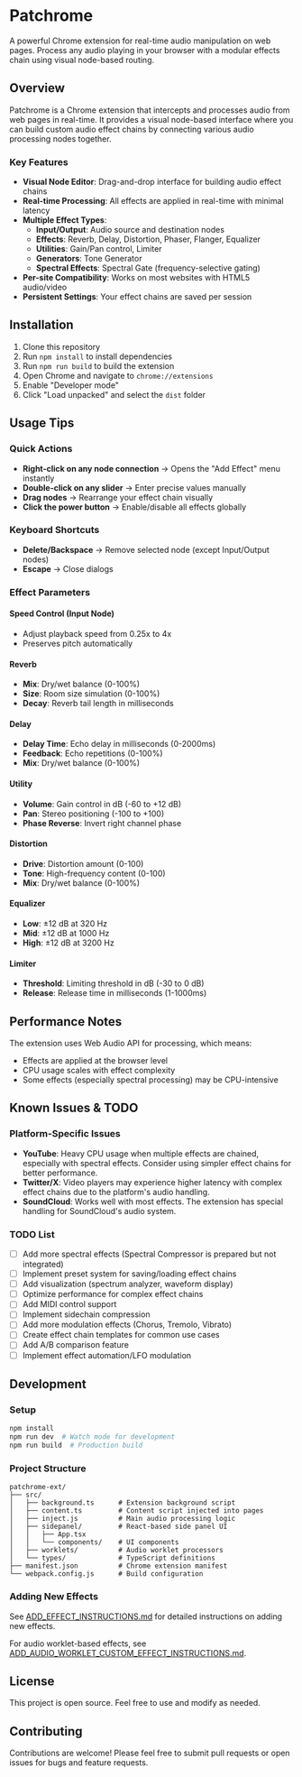 # Patchrome

A powerful Chrome extension for real-time audio manipulation on web pages. Process any audio playing in your browser with a modular effects chain using visual node-based routing.

## Overview

Patchrome is a Chrome extension that intercepts and processes audio from web pages in real-time. It provides a visual node-based interface where you can build custom audio effect chains by connecting various audio processing nodes together.

### Key Features

- **Visual Node Editor**: Drag-and-drop interface for building audio effect chains
- **Real-time Processing**: All effects are applied in real-time with minimal latency
- **Multiple Effect Types**: 
  - **Input/Output**: Audio source and destination nodes
  - **Effects**: Reverb, Delay, Distortion, Phaser, Flanger, Equalizer
  - **Utilities**: Gain/Pan control, Limiter
  - **Generators**: Tone Generator
  - **Spectral Effects**: Spectral Gate (frequency-selective gating)
- **Per-site Compatibility**: Works on most websites with HTML5 audio/video
- **Persistent Settings**: Your effect chains are saved per session

## Installation

1. Clone this repository
2. Run `npm install` to install dependencies
3. Run `npm run build` to build the extension
4. Open Chrome and navigate to `chrome://extensions`
5. Enable "Developer mode"
6. Click "Load unpacked" and select the `dist` folder

## Usage Tips

### Quick Actions

- **Right-click on any node connection** → Opens the "Add Effect" menu instantly
- **Double-click on any slider** → Enter precise values manually
- **Drag nodes** → Rearrange your effect chain visually
- **Click the power button** → Enable/disable all effects globally

### Keyboard Shortcuts

- **Delete/Backspace** → Remove selected node (except Input/Output nodes)
- **Escape** → Close dialogs

### Effect Parameters

#### Speed Control (Input Node)
- Adjust playback speed from 0.25x to 4x
- Preserves pitch automatically

#### Reverb
- **Mix**: Dry/wet balance (0-100%)
- **Size**: Room size simulation (0-100%)
- **Decay**: Reverb tail length in milliseconds

#### Delay
- **Delay Time**: Echo delay in milliseconds (0-2000ms)
- **Feedback**: Echo repetitions (0-100%)
- **Mix**: Dry/wet balance (0-100%)

#### Utility
- **Volume**: Gain control in dB (-60 to +12 dB)
- **Pan**: Stereo positioning (-100 to +100)
- **Phase Reverse**: Invert right channel phase

#### Distortion
- **Drive**: Distortion amount (0-100)
- **Tone**: High-frequency content (0-100)
- **Mix**: Dry/wet balance (0-100%)

#### Equalizer
- **Low**: ±12 dB at 320 Hz
- **Mid**: ±12 dB at 1000 Hz  
- **High**: ±12 dB at 3200 Hz

#### Limiter
- **Threshold**: Limiting threshold in dB (-30 to 0 dB)
- **Release**: Release time in milliseconds (1-1000ms)

## Performance Notes

The extension uses Web Audio API for processing, which means:
- Effects are applied at the browser level
- CPU usage scales with effect complexity
- Some effects (especially spectral processing) may be CPU-intensive

## Known Issues & TODO

### Platform-Specific Issues

- **YouTube**: Heavy CPU usage when multiple effects are chained, especially with spectral effects. Consider using simpler effect chains for better performance.
- **Twitter/X**: Video players may experience higher latency with complex effect chains due to the platform's audio handling.
- **SoundCloud**: Works well with most effects. The extension has special handling for SoundCloud's audio system.

### TODO List

- [ ] Add more spectral effects (Spectral Compressor is prepared but not integrated)
- [ ] Implement preset system for saving/loading effect chains
- [ ] Add visualization (spectrum analyzer, waveform display)
- [ ] Optimize performance for complex effect chains
- [ ] Add MIDI control support
- [ ] Implement sidechain compression
- [ ] Add more modulation effects (Chorus, Tremolo, Vibrato)
- [ ] Create effect chain templates for common use cases
- [ ] Add A/B comparison feature
- [ ] Implement effect automation/LFO modulation

## Development

### Setup
```bash
npm install
npm run dev  # Watch mode for development
npm run build  # Production build
```

### Project Structure
```
patchrome-ext/
├── src/
│   ├── background.ts      # Extension background script
│   ├── content.ts         # Content script injected into pages
│   ├── inject.js          # Main audio processing logic
│   ├── sidepanel/         # React-based side panel UI
│   │   ├── App.tsx
│   │   └── components/    # UI components
│   ├── worklets/          # Audio worklet processors
│   └── types/             # TypeScript definitions
├── manifest.json          # Chrome extension manifest
└── webpack.config.js      # Build configuration
```

### Adding New Effects

See [ADD_EFFECT_INSTRUCTIONS.md](ADD_EFFECT_INSTRUCTIONS.md) for detailed instructions on adding new effects.

For audio worklet-based effects, see [ADD_AUDIO_WORKLET_CUSTOM_EFFECT_INSTRUCTIONS.md](ADD_AUDIO_WORKLET_CUSTOM_EFFECT_INSTRUCTIONS.md).

## License

This project is open source. Feel free to use and modify as needed.

## Contributing

Contributions are welcome! Please feel free to submit pull requests or open issues for bugs and feature requests.
